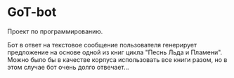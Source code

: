 # GoT-bot
Проект по программированию. 

Бот в ответ на текстовое сообщение пользователя генерирует предложение на основе одной из книг цикла "Песнь Льда и Пламени". Можно было бы в качестве корпуса использовать все книги разом, но в этом случае бот очень долго отвечает...
